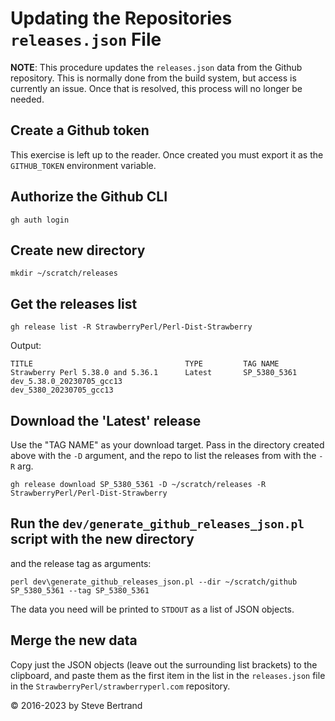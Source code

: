 # Updating the Repositories `releases.json` File

**NOTE**: This procedure updates the `releases.json` data from the Github
repository. This is normally done from the build system, but access is currently
an issue. Once that is resolved, this process will no longer be needed.

## Create a Github token

This exercise is left up to the reader. Once created you must export it as the
`GITHUB_TOKEN` environment variable.

## Authorize the Github CLI

    gh auth login

## Create new directory

    mkdir ~/scratch/releases

## Get the releases list

    gh release list -R StrawberryPerl/Perl-Dist-Strawberry

Output:

    TITLE                                  TYPE         TAG NAME
    Strawberry Perl 5.38.0 and 5.36.1      Latest       SP_5380_5361
    dev_5.38.0_20230705_gcc13                           dev_5380_20230705_gcc13

## Download the 'Latest' release

Use the "TAG NAME" as your download target. Pass in the directory created above
with the `-D` argument, and the repo to list the releases from with the `-R`
arg.

    gh release download SP_5380_5361 -D ~/scratch/releases -R StrawberryPerl/Perl-Dist-Strawberry

## Run the `dev/generate_github_releases_json.pl` script with the new directory
and the release tag as arguments:

    perl dev\generate_github_releases_json.pl --dir ~/scratch/github SP_5380_5361 --tag SP_5380_5361

The data you need will be printed to `STDOUT` as a list of JSON objects.

## Merge the new data

Copy just the JSON objects (leave out the surrounding list brackets) to the
clipboard, and paste them as the first item in the list in the `releases.json`
file in the `StrawberryPerl/strawberryperl.com` repository.

&copy; 2016-2023 by Steve Bertrand